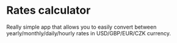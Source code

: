# Rates calculator

Really simple app that allows you to easily convert between yearly/monthly/daily/hourly rates in USD/GBP/EUR/CZK currency.
